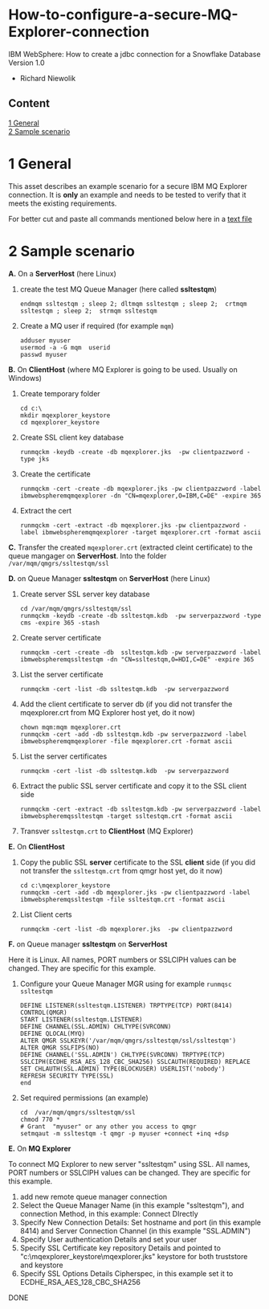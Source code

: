 # How-to-configure-a-secure-MQ-Explorer-connection

IBM WebSphere: How to create a jdbc connection for a Snowflake Database <BR> 
Version 1.0 <BR>

- Richard Niewolik


Content
-------

[1 General](#1-general) <BR>
[2 Sample scenario](#2)

1 General
=========

This asset describes an example scenario for a secure IBM MQ Explorer connection. 
It is **only** an example and needs to be tested to verify that it meets the existing requirements.

For better cut and paste all commands mentioned below here in a [text file](https://github.com/ricniew/How-to-configure-a-secure-MQ-Explorer-connection/blob/main/ContentAsText)

2 Sample scenario
==================

**A.** On a **ServerHost** (here Linux) 

1. create the test MQ Queue Manager (here called **ssltestqm**)
    ``` 
    endmqm ssltestqm ; sleep 2; dltmqm ssltestqm ; sleep 2;  crtmqm ssltestqm ; sleep 2;  strmqm ssltestqm
    ``` 
1. Create a MQ user if required (for example `mqm`)
    ```
    adduser myuser
    usermod -a -G mqm  userid
    passwd myuser
    ```

**B.** On **ClientHost** (where MQ Explorer is going to be used. Usually on Windows)

1. Create temporary folder
    ```
    cd c:\
    mkdir mqexplorer_keystore
    cd mqexplorer_keystore
    ```
2.  Create SSL client key database 
    ```
    runmqckm -keydb -create -db mqexplorer.jks  -pw clientpazzword -type jks
    ```
3. Create the certificate
    ```
    runmqckm -cert -create -db mqexplorer.jks -pw clientpazzword -label ibmwebspheremqmqexplorer -dn "CN=mqexplorer,O=IBM,C=DE" -expire 365
    ```
4. Extract the cert
    ```
    runmqckm -cert -extract -db mqexplorer.jks -pw clientpazzword -label ibmwebspheremqmqexplorer -target mqexplorer.crt -format ascii
    ```
**C.** Transfer the created `mqexplorer.crt` (extracted cleint certificate) to the queue mangager on **ServerHost**. Into the folder `/var/mqm/qmgrs/ssltestqm/ssl`


**D.** on Queue Manager **ssltestqm** on **ServerHost** (here Linux)

1. Create server SSL server key database
    ```
    cd /var/mqm/qmgrs/ssltestqm/ssl
    runmqckm -keydb -create -db ssltestqm.kdb  -pw serverpazzword -type cms -expire 365 -stash
    ```
2. Create server certificate
    ```
    runmqckm -cert -create -db  ssltestqm.kdb -pw serverpazzword -label ibmwebspheremqssltestqm -dn "CN=ssltestqm,O=HDI,C=DE" -expire 365
    ```
3. List the server certificate
    ```
    runmqckm -cert -list -db ssltestqm.kdb  -pw serverpazzword
    ```
4. Add the client certificate to server db (if you did not transfer the mqexplorer.crt from MQ Explorer host yet, do it now)
    ```
    chown mqm:mqm mqexplorer.crt
    runmqckm -cert -add -db ssltestqm.kdb -pw serverpazzword -label ibmwebspheremqmqexplorer -file mqexplorer.crt -format ascii
    ```
5. List the server certificates
    ```
    runmqckm -cert -list -db ssltestqm.kdb  -pw serverpazzword
    ```
6. Extract the public SSL server certificate and copy it to the SSL client side
    ```
    runmqckm -cert -extract -db ssltestqm.kdb -pw serverpazzword -label ibmwebspheremqssltestqm -target ssltestqm.crt -format ascii
    ```
8. Transver `ssltestqm.crt` to **ClientHost** (MQ Explorer) 

**E.** On **ClientHost**
1. Copy the public SSL **server** certificate to the SSL **client** side (if you did not transfer the `ssltestqm.crt` from qmgr host yet, do it now)
    ```
    cd c:\mqexplorer_keystore
    runmqckm -cert -add -db mqexplorer.jks -pw clientpazzword -label ibmwebspheremqssltestqm -file ssltestqm.crt -format ascii
    ```
2. List Client certs
    ```
    runmqckm -cert -list -db mqexplorer.jks  -pw clientpazzword
    ```

**F.** on Queue manager **ssltestqm** on **ServerHost**

Here it is Linux. All names, PORT numbers or SSLCIPH values can be changed. They are specific for this example.

1. Configure your Queue Manager MGR using for example `runmqsc ssltestqm`
    ```
    DEFINE LISTENER(ssltestqm.LISTENER) TRPTYPE(TCP) PORT(8414) CONTROL(QMGR)
    START LISTENER(ssltestqm.LISTENER) 
    DEFINE CHANNEL(SSL.ADMIN) CHLTYPE(SVRCONN) 
    DEFINE QLOCAL(MYQ) 
    ALTER QMGR SSLKEYR('/var/mqm/qmgrs/ssltestqm/ssl/ssltestqm')
    ALTER QMGR SSLFIPS(NO)
    DEFINE CHANNEL('SSL.ADMIN') CHLTYPE(SVRCONN) TRPTYPE(TCP) SSLCIPH(ECDHE_RSA_AES_128_CBC_SHA256) SSLCAUTH(REQUIRED) REPLACE
    SET CHLAUTH(SSL.ADMIN) TYPE(BLOCKUSER) USERLIST('nobody')
    REFRESH SECURITY TYPE(SSL)
    end
    ```
2. Set required permissions (an example)
    ```
    cd  /var/mqm/qmgrs/ssltestqm/ssl
    chmod 770 *
    # Grant  "myuser" or any other you access to qmgr
    setmqaut -m ssltestqm -t qmgr -p myuser +connect +inq +dsp
    ```
    
**E.** On **MQ Explorer**

To connect MQ Explorer to new server "ssltestqm" using SSL. All names, PORT numbers or SSLCIPH values can be changed. They are specific for this example.

1. add new remote queue manager connection
1. Select the Queue Manager Name (in this example "ssltestqm"), and connection Method, in this example: Connect DIrectly
1. Specify New Connection Details: Set hostname and port (in this example 8414) and Server Connection Channel (in this example "SSL.ADMIN")
1. Specify User authentication Details and set your user
1. Specify SSL Certificate key repository Details and pointed to "c:\mqexplorer_keystore\mqexplorer.jks" keystore for both truststore and keystore 
1. Specify SSL Options Details Cipherspec, in this example set it to ECDHE_RSA_AES_128_CBC_SHA256  

DONE



